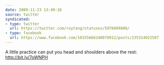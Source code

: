 ```yaml
---
date: 2009-11-23 13:49:16
source: twitter
syndicated:
- type: twitter
  url: https://twitter.com/roytang/statuses/5976609888/
- type: facebook
  url: https://www.facebook.com/10155666240078912/posts/235314022587
---
```


A little practice can put you head and shoulders above the rest: http://bit.ly/7oWNPH